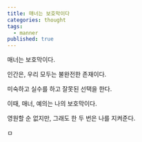 ```yaml
---
title: 매너는 보호막이다
categories: thought
tags:
  - manner
published: true
---
```

매너는 보호막이다.

인간은, 우리 모두는 불완전한 존재이다.

미숙하고 실수를 하고 잘못된 선택을 한다.

이때, 매너, 예의는 나의 보호막이다.

영원할 순 없지만, 그래도 한 두 번은 나를 지켜준다.


ㅁ